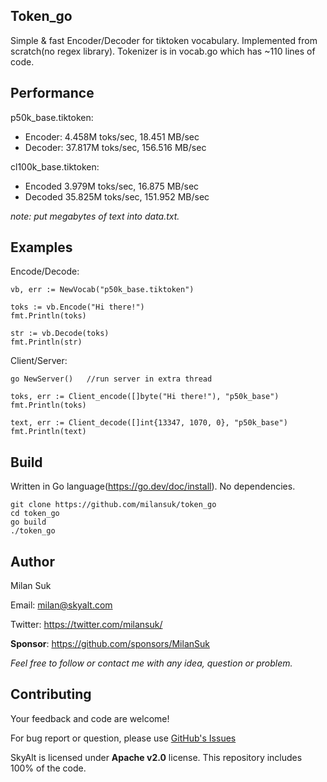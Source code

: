 ## Token_go
Simple & fast Encoder/Decoder for tiktoken vocabulary.
Implemented from scratch(no regex library). Tokenizer is in vocab.go which has ~110 lines of code.



## Performance
p50k_base.tiktoken:
- Encoder: 4.458M toks/sec, 18.451 MB/sec
- Decoder: 37.817M toks/sec, 156.516 MB/sec

cl100k_base.tiktoken:
- Encoded 3.979M toks/sec, 16.875 MB/sec
- Decoded 35.825M toks/sec, 151.952 MB/sec

*note: put megabytes of text into data.txt.*



## Examples
Encode/Decode:
<pre><code>vb, err := NewVocab("p50k_base.tiktoken")

toks := vb.Encode("Hi there!")
fmt.Println(toks)

str := vb.Decode(toks)
fmt.Println(str)
</code></pre>

Client/Server:
<pre><code>go NewServer()   //run server in extra thread

toks, err := Client_encode([]byte("Hi there!"), "p50k_base")
fmt.Println(toks)

text, err := Client_decode([]int{13347, 1070, 0}, "p50k_base")
fmt.Println(text)
</code></pre>



## Build
Written in Go language(https://go.dev/doc/install). No dependencies.

<pre><code>git clone https://github.com/milansuk/token_go
cd token_go
go build
./token_go
</code></pre>



## Author
Milan Suk

Email: milan@skyalt.com

Twitter: https://twitter.com/milansuk/

**Sponsor**: https://github.com/sponsors/MilanSuk

*Feel free to follow or contact me with any idea, question or problem.*



## Contributing
Your feedback and code are welcome!

For bug report or question, please use [GitHub's Issues](https://github.com/skyaltlabs/skyalt/issues)

SkyAlt is licensed under **Apache v2.0** license. This repository includes 100% of the code.
